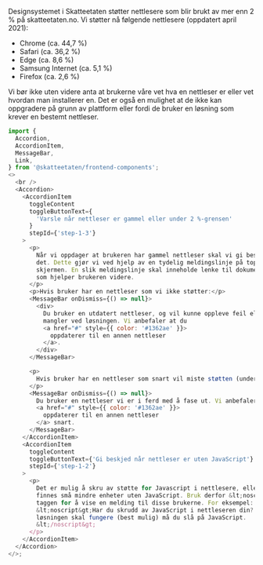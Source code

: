 Designsystemet i Skatteetaten støtter nettlesere som blir brukt av mer enn 2 % på skatteetaten.no. Vi støtter nå følgende nettlesere (oppdatert april 2021):

- Chrome (ca. 44,7 %)
- Safari (ca. 36,2 %)
- Edge (ca. 8,6 %)
- Samsung Internet (ca. 5,1 %)
- Firefox (ca. 2,6 %)

Vi bør ikke uten videre anta at brukerne våre vet hva en nettleser er eller vet hvordan man installerer en. Det er også en mulighet at de ikke kan oppgradere på grunn av plattform eller fordi de bruker en løsning som krever en bestemt nettleser.

```js noeditor
import {
  Accordion,
  AccordionItem,
  MessageBar,
  Link,
} from '@skatteetaten/frontend-components';
<>
  <br />
  <Accordion>
    <AccordionItem
      toggleContent
      toggleButtonText={
        'Varsle når nettleser er gammel eller under 2 %-grensen'
      }
      stepId={'step-1-3'}
    >
      <p>
        Når vi oppdager at brukeren har gammel nettleser skal vi gi beskjed om
        det. Dette gjør vi ved hjelp av en tydelig meldingslinje på toppen av
        skjermen. En slik meldingslinje skal inneholde lenke til dokumentasjon
        som hjelper brukeren videre.
      </p>
      <p>Hvis bruker har en nettleser som vi ikke støtter:</p>
      <MessageBar onDismiss={() => null}>
        <div>
          Du bruker en utdatert nettleser, og vil kunne oppleve feil eller
          mangler ved løsningen. Vi anbefaler at du
          <a href="#" style={{ color: '#1362ae' }}>
            oppdaterer til en annen nettleser
          </a>.
        </div>
      </MessageBar>

      <p>
        Hvis bruker har en nettleser som snart vil miste støtten (under 3 %):
      </p>
      <MessageBar onDismiss={() => null}>
        Du bruker en nettleser vi er i ferd med å fase ut. Vi anbefaler at du
        <a href="#" style={{ color: '#1362ae' }}>
          oppdaterer til en annen nettleser
        </a> snart.
      </MessageBar>
    </AccordionItem>
    <AccordionItem
      toggleContent
      toggleButtonText={'Gi beskjed når nettleser er uten JavaScript'}
      stepId={'step-1-2'}
    >
      <p>
        Det er mulig å skru av støtte for Javascript i nettlesere, eller det kan
        finnes små mindre enheter uten JavaScript. Bruk derfor &lt;noscript&gt;
        taggen for å vise en melding til disse brukerne. For eksempel:
        &lt;noscript&gt;Har du skrudd av JavaScript i nettleseren din? For at
        løsningen skal fungere (best mulig) må du slå på JavaScript.
        &lt;/noscript&gt;
      </p>
    </AccordionItem>
  </Accordion>
</>;
```
